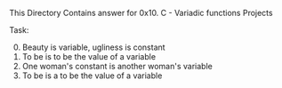 This Directory Contains answer for 0x10. C - Variadic functions Projects

Task:

0. Beauty is variable, ugliness is constant 
1. To be is to be the value of a variable 
2. One woman's constant is another woman's variable 
3. To be is a to be the value of a variable 
 


